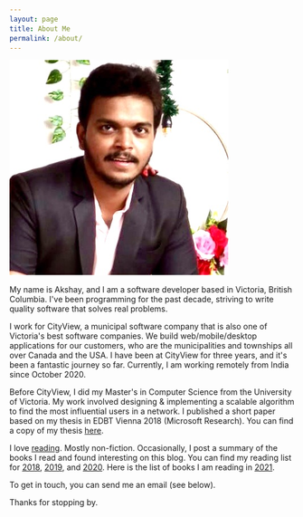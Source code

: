 ```yaml
---
layout: page
title: About Me
permalink: /about/
---
```


<div class="about centered">
    <a href="/images/Akshay.jpg">
    <img src="/images/Akshay.jpg" alt="Akshay Khot">
    </a>
</div>

My name is Akshay, and I am a software developer based in Victoria, British Columbia. I've been programming for the past decade, striving to write quality software that solves real problems.  

I work for CityView, a municipal software company that is also one of Victoria's best software companies. We build web/mobile/desktop applications for our customers, who are the municipalities and townships all over Canada and the USA. I have been at CityView for three years, and it's been a fantastic journey so far. Currently, I am working remotely from India since October 2020.

Before CityView, I did my Master's in Computer Science from the University of Victoria. My work involved designing & implementing a scalable algorithm to find the most influential users in a network. I published a short paper based on my thesis in EDBT Vienna 2018 (Microsoft Research). You can find a copy of my thesis [here](https://dspace.library.uvic.ca//handle/1828/8885).   

I love [reading](/books). Mostly non-fiction. Occasionally, I post a summary of the books I read and found interesting on this blog. You can find my reading list for [2018](/books-I-read-in-2018), [2019](/books-I-read-in-2019), and [2020](/books-I-read-in-2020). Here is the list of books I am reading in [2021](https://public.3.basecamp.com/p/eyqQGbQ2ZqMEWRrmw6x19XGN). 

To get in touch, you can send me an email (see below).

Thanks for stopping by.


